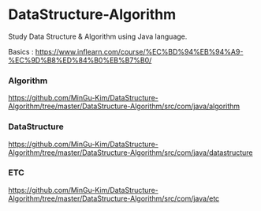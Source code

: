 # DataStructure-Algorithm

Study Data Structure & Algorithm using Java language.

Basics : https://www.inflearn.com/course/%EC%BD%94%EB%94%A9-%EC%9D%B8%ED%84%B0%EB%B7%B0/

### Algorithm
https://github.com/MinGu-Kim/DataStructure-Algorithm/tree/master/DataStructure-Algorithm/src/com/java/algorithm

### DataStructure
https://github.com/MinGu-Kim/DataStructure-Algorithm/tree/master/DataStructure-Algorithm/src/com/java/datastructure

### ETC
https://github.com/MinGu-Kim/DataStructure-Algorithm/tree/master/DataStructure-Algorithm/src/com/java/etc

